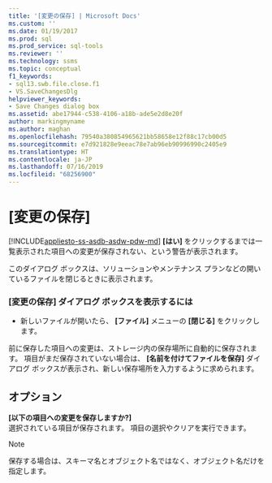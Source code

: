 ```yaml
---
title: '[変更の保存] | Microsoft Docs'
ms.custom: ''
ms.date: 01/19/2017
ms.prod: sql
ms.prod_service: sql-tools
ms.reviewer: ''
ms.technology: ssms
ms.topic: conceptual
f1_keywords:
- sql13.swb.file.close.f1
- VS.SaveChangesDlg
helpviewer_keywords:
- Save Changes dialog box
ms.assetid: abe17944-c538-4106-a18b-ade5e2d8e20f
author: markingmyname
ms.author: maghan
ms.openlocfilehash: 79540a380854965621bb58658e12f88c17cb00d5
ms.sourcegitcommit: e7d921828e9eeac78e7ab96eb90996990c2405e9
ms.translationtype: HT
ms.contentlocale: ja-JP
ms.lasthandoff: 07/16/2019
ms.locfileid: "68256900"
---
```

# <a name="save-changes"></a>[変更の保存]
[!INCLUDE[appliesto-ss-asdb-asdw-pdw-md](../../includes/appliesto-ss-asdb-asdw-pdw-md.md)]
**[はい]** をクリックするまでは一覧表示された項目への変更が保存されない、という警告が表示されます。  
  
このダイアログ ボックスは、ソリューションやメンテナンス プランなどの開いているファイルを閉じるときに表示されます。  
  
### <a name="to-display-the-save-changes-dialog-box"></a>[変更の保存] ダイアログ ボックスを表示するには  
  
-   新しいファイルが開いたら、 **[ファイル]** メニューの **[閉じる]** をクリックします。  
  
前に保存した項目への変更は、ストレージ内の保存場所に自動的に保存されます。 項目がまだ保存されていない場合は、 **[名前を付けてファイルを保存]** ダイアログ ボックスが表示され、新しい保存場所を入力するように求められます。  
  
## <a name="options"></a>オプション  
**[以下の項目への変更を保存しますか?]**  
選択されている項目が保存されます。 項目の選択やクリアを実行できます。  
  
> [!NOTE]  
> 保存する場合は、スキーマ名とオブジェクト名ではなく、オブジェクト名だけを指定します。  
  
